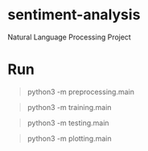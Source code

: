 # sentiment-analysis
Natural Language Processing Project

# Run
> python3 -m preprocessing.main

> python3 -m training.main

> python3 -m testing.main

> python3 -m plotting.main
